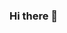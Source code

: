 ### Hi there 👋

<!--
**Doraemon1118/Doraemon1118** is a ✨ _special_ ✨ repository because its `README.md` (this file) appears on your GitHub profile.

Here are some ideas to get you started:

- 🔭 I’m currently studying on primary school
- 🌱 I’m currently learning python
- 👯 I’m looking to collaborate on 
- 🤔 I’m looking for help with 
- 💬 Ask me about 
- 📫 How to reach me: ...
- 😄 Pronouns: ...
- ⚡ Fun fact: I am 
-->
